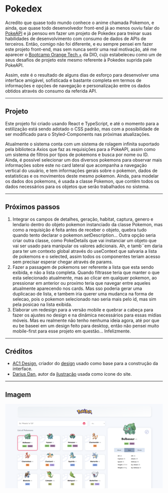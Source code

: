 # Pokedex
Acredito que quase todo mundo conhece o anime chamada Pokemon, e ainda, que quase todo desenvolvedor front-end já ao menos ouviu falar do [PokeAPI](https://pokeapi.co/) e já pensou em fazer um projeto de Pokedex para treinar suas habilidades de desenvolvimento com consumo de dados de APIs de terceiros. Então, comigo não foi diferente, e eu sempre pensei em fazer este projeto front-end, mas sem nunca sentir uma real motivação, até me aparecer o [Bootcamp Orange Tech +](https://web.dio.me/track/81278323-8916-401b-8446-03118eaff280) da DIO, cujo estabeleceu como um de seus desafios de projeto este mesmo referente à Pokedex suprida pale PokeAPI.

Assim, este é o resultado de alguns dias de esforço para desenvolver uma interface amigável, sofisticada e bastante completa em termos de informações e opções de navegação e personalização entre os dados obtidos através do consumo da referida API.

---

## Projeto
Este projeto foi criado usando React e TypeScript, e até o momento para a estilização está sendo adotado o CSS padrão, mas com a possibilidade de ser modificado para o Styled-Components nas próximas atualizações.

Atualmente o sistema conta com um sistema de rolagem infinita suportado pela biblioteca Axios que faz as requisições para a PokeAPI, assim como um sistema de filtros por tipos de pokemons e busca por nome ou ID. Ainda, é possível selecionar um dos diversos pokemons para observar mais informações sobre este no card lateral que acompanha a navegação vertical do usuário, e tem informações gerais sobre o pokemon, dados de estatisticas e os movimentos deste mesmo pokemon. Ainda, para modelar os dados dos pokemons, é usada a classe Pokemon, que contêm todos os dados necessários para os objetos que serão trabalhados no sistema.

---

## Próximos passos

1. Integrar os campos de detalhes, geração, habitat, captura, genero e lendario dentro do objeto pokemon instanciado da classe Pokemon, mas como a requisição é feita antes de receber o objeto, quebra tudo quando tento declarar o pokemon.setDescription... Outra opção seria criar outra classe, como PokeDetails que vai instanciar um objeto que vai ser usado para manipular os valores adicionais. Ah, e tamb´´em daria para ter um contexto global através do useContext que salvaria a lista de pokemons e o selected, assim todos os componentes teriam acesso sem precisar esperar chegar através de params.
2. Fazer a passagem de pokemons ser referente a lista que esta sendo exibida, e não a lista completa. Quando filtrasse teria que manter o que esta selecionado atualmente, mas ao clicar em qualquer pokemon, ao pressionar em anterior ou proximo teria que navegar entre aqueles atualmente aparecendo nos cards. Mas sso poderia gerar uma duplicacao de lista, e tambem iria querer uma mudanca na forma de selecao, pois o pokemon selecionado nao seria mais pelo id, mas sim pela posicao na lista exibida.
3. Elaborar um redesign para a versão mobile e quebrar a cabeça para fazer os ajustes no design e na dinâmica necessários para essas mídias móveis. Mas eu realmente não tenho nenhuma ideia agora, até por que eu be baseei em um design feito para desktop, então não pensei muito mobile-first para esse projeto em questão... Infelizmente.

---

## Créditos

* [AC1 Design](https://www.behance.net/angioletto1e90), criador do [design](https://www.behance.net/gallery/113562309/Pokemon-Pokedex-Website-Redesign-Concept?tracking_source=search_projects%7CPokedex) usado como base para a construção da interface.
* [Darius Dan](https://www.flaticon.com/authors/darius-dan), autor da [ilustração](https://www.flaticon.com/free-icon/pokeball_743977?term=pokeball&page=1&position=6&page=1&position=6&related_id=743977&origin=tag) usada como ícone do site.

---

## Imagem
![Imagem da tela final](./src/assets/screenshot.png)